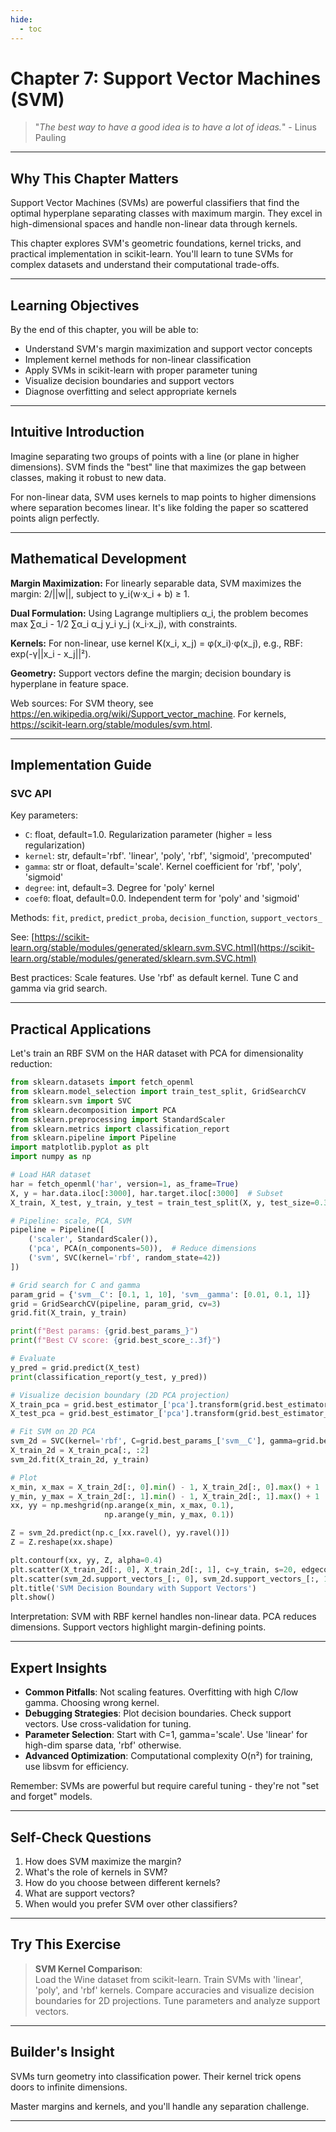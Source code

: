 ```yaml
---
hide:
  - toc
---
```


# Chapter 7: Support Vector Machines (SVM)

> "*The best way to have a good idea is to have a lot of ideas.*" - Linus Pauling

---

## Why This Chapter Matters

Support Vector Machines (SVMs) are powerful classifiers that find the optimal hyperplane separating classes with maximum margin. They excel in high-dimensional spaces and handle non-linear data through kernels.

This chapter explores SVM's geometric foundations, kernel tricks, and practical implementation in scikit-learn. You'll learn to tune SVMs for complex datasets and understand their computational trade-offs.

---

## Learning Objectives

By the end of this chapter, you will be able to:

- Understand SVM's margin maximization and support vector concepts
- Implement kernel methods for non-linear classification
- Apply SVMs in scikit-learn with proper parameter tuning
- Visualize decision boundaries and support vectors
- Diagnose overfitting and select appropriate kernels

---

## Intuitive Introduction

Imagine separating two groups of points with a line (or plane in higher dimensions). SVM finds the "best" line that maximizes the gap between classes, making it robust to new data.

For non-linear data, SVM uses kernels to map points to higher dimensions where separation becomes linear. It's like folding the paper so scattered points align perfectly.

---

## Mathematical Development

**Margin Maximization:**
For linearly separable data, SVM maximizes the margin: 2/||w||, subject to y_i(w·x_i + b) ≥ 1.

**Dual Formulation:**
Using Lagrange multipliers α_i, the problem becomes max ∑α_i - 1/2 ∑α_i α_j y_i y_j (x_i·x_j), with constraints.

**Kernels:**
For non-linear, use kernel K(x_i, x_j) = φ(x_i)·φ(x_j), e.g., RBF: exp(-γ||x_i - x_j||²).

**Geometry:**
Support vectors define the margin; decision boundary is hyperplane in feature space.

Web sources: For SVM theory, see https://en.wikipedia.org/wiki/Support_vector_machine. For kernels, https://scikit-learn.org/stable/modules/svm.html.

---

## Implementation Guide

### SVC API
Key parameters:
- `C`: float, default=1.0. Regularization parameter (higher = less regularization)
- `kernel`: str, default='rbf'. 'linear', 'poly', 'rbf', 'sigmoid', 'precomputed'
- `gamma`: str or float, default='scale'. Kernel coefficient for 'rbf', 'poly', 'sigmoid'
- `degree`: int, default=3. Degree for 'poly' kernel
- `coef0`: float, default=0.0. Independent term for 'poly' and 'sigmoid'

Methods: `fit`, `predict`, `predict_proba`, `decision_function`, `support_vectors_`

See: [https://scikit-learn.org/stable/modules/generated/sklearn.svm.SVC.html](https://scikit-learn.org/stable/modules/generated/sklearn.svm.SVC.html)

Best practices: Scale features. Use 'rbf' as default kernel. Tune C and gamma via grid search.

---

## Practical Applications

Let's train an RBF SVM on the HAR dataset with PCA for dimensionality reduction:

```python
from sklearn.datasets import fetch_openml
from sklearn.model_selection import train_test_split, GridSearchCV
from sklearn.svm import SVC
from sklearn.decomposition import PCA
from sklearn.preprocessing import StandardScaler
from sklearn.metrics import classification_report
from sklearn.pipeline import Pipeline
import matplotlib.pyplot as plt
import numpy as np

# Load HAR dataset
har = fetch_openml('har', version=1, as_frame=True)
X, y = har.data.iloc[:3000], har.target.iloc[:3000]  # Subset
X_train, X_test, y_train, y_test = train_test_split(X, y, test_size=0.3, random_state=42)

# Pipeline: scale, PCA, SVM
pipeline = Pipeline([
    ('scaler', StandardScaler()),
    ('pca', PCA(n_components=50)),  # Reduce dimensions
    ('svm', SVC(kernel='rbf', random_state=42))
])

# Grid search for C and gamma
param_grid = {'svm__C': [0.1, 1, 10], 'svm__gamma': [0.01, 0.1, 1]}
grid = GridSearchCV(pipeline, param_grid, cv=3)
grid.fit(X_train, y_train)

print(f"Best params: {grid.best_params_}")
print(f"Best CV score: {grid.best_score_:.3f}")

# Evaluate
y_pred = grid.predict(X_test)
print(classification_report(y_test, y_pred))

# Visualize decision boundary (2D PCA projection)
X_train_pca = grid.best_estimator_['pca'].transform(grid.best_estimator_['scaler'].transform(X_train))
X_test_pca = grid.best_estimator_['pca'].transform(grid.best_estimator_['scaler'].transform(X_test))

# Fit SVM on 2D PCA
svm_2d = SVC(kernel='rbf', C=grid.best_params_['svm__C'], gamma=grid.best_params_['svm__gamma'])
X_train_2d = X_train_pca[:, :2]
svm_2d.fit(X_train_2d, y_train)

# Plot
x_min, x_max = X_train_2d[:, 0].min() - 1, X_train_2d[:, 0].max() + 1
y_min, y_max = X_train_2d[:, 1].min() - 1, X_train_2d[:, 1].max() + 1
xx, yy = np.meshgrid(np.arange(x_min, x_max, 0.1),
                     np.arange(y_min, y_max, 0.1))

Z = svm_2d.predict(np.c_[xx.ravel(), yy.ravel()])
Z = Z.reshape(xx.shape)

plt.contourf(xx, yy, Z, alpha=0.4)
plt.scatter(X_train_2d[:, 0], X_train_2d[:, 1], c=y_train, s=20, edgecolor='k')
plt.scatter(svm_2d.support_vectors_[:, 0], svm_2d.support_vectors_[:, 1], s=100, facecolors='none', edgecolors='r')
plt.title('SVM Decision Boundary with Support Vectors')
plt.show()
```

Interpretation: SVM with RBF kernel handles non-linear data. PCA reduces dimensions. Support vectors highlight margin-defining points.

---

## Expert Insights

- **Common Pitfalls**: Not scaling features. Overfitting with high C/low gamma. Choosing wrong kernel.
- **Debugging Strategies**: Plot decision boundaries. Check support vectors. Use cross-validation for tuning.
- **Parameter Selection**: Start with C=1, gamma='scale'. Use 'linear' for high-dim sparse data, 'rbf' otherwise.
- **Advanced Optimization**: Computational complexity O(n²) for training, use libsvm for efficiency.

Remember: SVMs are powerful but require careful tuning - they're not "set and forget" models.

---

## Self-Check Questions

1. How does SVM maximize the margin?
2. What's the role of kernels in SVM?
3. How do you choose between different kernels?
4. What are support vectors?
5. When would you prefer SVM over other classifiers?

---

## Try This Exercise

> **SVM Kernel Comparison**:  
> Load the Wine dataset from scikit-learn. Train SVMs with 'linear', 'poly', and 'rbf' kernels. Compare accuracies and visualize decision boundaries for 2D projections. Tune parameters and analyze support vectors.

---

## Builder's Insight

SVMs turn geometry into classification power. Their kernel trick opens doors to infinite dimensions.

Master margins and kernels, and you'll handle any separation challenge.

---

